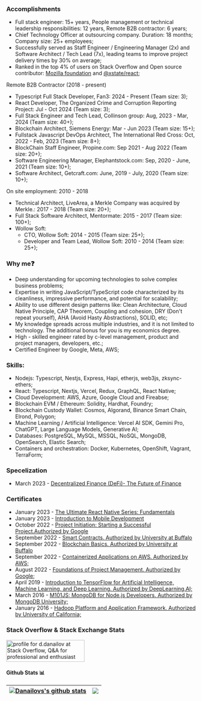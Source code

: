 ### Accomplishments

- Full stack engineer: 15+ years, People management or technical leadership responsibilities: 12 years, Remote B2B contractor: 6 years;
- Chief Technology Officer at outsourcing company. Duration: 18 months; Company size: 25+ employees;
- Successfully served as Staff Engineer / Engineering Manager (2x) and Software Architect / Tech Lead (7x), leading teams to improve project delivery times by 30% on average;
- Ranked in the top 4% of users on Stack Overflow and Open source contributor: [Mozilla foundation](https://github.com/firefox-devtools/debugger/pulls?q=is%3Apr+is%3Aclosed+author%3Adimitardanailov) and [@xstate/react](https://github.com/firefox-devtools/debugger/pulls?q=is%3Apr+is%3Aclosed+author%3Adimitardanailov);

Remote B2B Contractor (2018 - present)
- Typescript Full Stack Developer, Fan3: 2024 - Present (Team size: 3);
- React Developer, The Organized Crime and Corruption Reporting Project: Jul - Oct 2024 (Team size: 3);
- Full Stack Engineer and Tech Lead, Collinson group: Aug, 2023 - Mar, 2024 (Team size: 40+);
- Blockchain Architect, Siemens Energy: Mar - Jun 2023 (Team size: 15+);
- Fullstack Javascript DevOps Architect, The International Red Cross: Oct, 2022 - Feb, 2023 (Team size: 8+);
- BlockChain Staff Engineer, Propine.com: Sep 2021 - Aug 2022 (Team size: 20+);
- Software Engineering Manager, Elephantstock.com: Sep, 2020 - June, 2021 (Team size: 10+);
- Software Architect, Getcraft.com: June, 2019 - July, 2020 (Team size: 10+);

On site employment: 2010 - 2018
- Technical Architect, LiveArea, a Merkle Company was acquired by Merkle.: 2017 - 2018 (Team size: 20+);
- Full Stack Software Architect, Mentormate: 2015 - 2017 (Team size: 100+);
- Wollow Soft:
  - CTO, Wollow Soft: 2014 - 2015 (Team size: 25+);
  - Developer and Team Lead, Wollow Soft: 2010 - 2014 (Team size: 25+);

### Why me❓

- Deep understanding for upcoming technologies to solve complex business problems;
- Expertise in writing JavaScript/TypeScript code characterized by its cleanliness, impressive performance, and potential for scalability;
- Ability to use different design patterns like: Clean Architecture, Cloud Native Principle, CAP Theorem, Coupling and cohesion, DRY (Don't repeat yourself), AHA (Avoid Hasty Abstractions), SOLID, etc; 
- My knowledge spreads across multiple industries, and it is not limited to technology. The additional bonus for you is my economics degree. 
- High - skilled engineer rated by c-level management, product and project managers, developers, etc.;
- Certified Engineer by Google, Meta, AWS;

### Skills:
- Nodejs: Typescript, Nestjs, Express, Hapi, etherjs, web3js, zksync-ethers;
- React: Typescript, Nextjs, Vercel, Redux, GraphQL, React Native;
- Cloud Development: AWS, Azure, Google Cloud and Fireabse;
- Blockchain EVM / Ethereum: Solidity, Hardhat, Foundry;
- Blockchain Custody Wallet: Cosmos, Algorand, Binance Smart Chain, Elrond, Polygon;
- Machine Learning / Artificial Intelligence: Vercel AI SDK, Gemini Pro, ChatGPT, Large Language Models, Generative AI;
- Databases: PostgreSQL, MySQL, MSSQL, NoSQL, MongoDB, OpenSearch, Elastic Search;
- Containers and orchestration: Docker, Kubernetes, OpenShift, Vagrant, TerraForm;          

### Specelization

- March 2023 - [Decentralized Finance (DeFi)- The Future of Finance](<https://github.com/dimitardanailov/ddanailov/blob/master/certificates/Decentralized%20Finance%20(DeFi)-%20The%20Future%20of%20Finance.pdf>)

### Certificates

- January 2023 - [The Ultimate React Native Series: Fundamentals](https://codewithmosh.com/courses/887220/certificate)
- January 2023 - [Introduction to Mobile Development](https://coursera.org/share/2557b7128d988426768e32870a58a085)
- October 2022 - [Project Initiation: Starting a Successful Project.Authorized by Google](https://coursera.org/share/4bde15f65b72b7ea5624bed1f3ebebd3)
- September 2022 - [Smart Contracts. Authorized by University at Buffalo](https://coursera.org/share/a0776edc92595b61be8f9d49ebe535f0)
- September 2022 - [Blockchain Basics. Authorized by University at Buffalo](https://coursera.org/share/d8f9cf3cdfab46a79590f1c173d8336a)
- September 2022 - [Containerized Applications on AWS. Authorized by AWS;](https://coursera.org/share/fddab19f00937c844b2cdf357102a365)
- August 2022 - [Foundations of Project Management. Authorized by Google;](https://coursera.org/share/523871c5f5c5819beed1a81f64986c6f)
- April 2019 - [Introduction to TensorFlow for Artificial Intelligence, Machine Learning, and Deep Learning. Authorized by DeepLearning.AI;](https://www.coursera.org/account/accomplishments/verify/D4RCDH33T3C3)
- March 2016 - [M101JS: MongoDB for Node.js Developers. Authorized by MongoDB University;](https://university.mongodb.com/course_completion/9ca5d4d6826747d7a7a7875914a1f51e)
- January 2016 - [Hadoop Platform and Application Framework. Authorized by University of California;](https://www.coursera.org/account/accomplishments/verify/LYRPNBF53X55)

### Stack Overflow & Stack Exchange Stats

<a href="https://stackoverflow.com/users/609707/d-danailov"><img src="https://stackoverflow.com/users/flair/609707.png" width="208" height="58" alt="profile for d.danailov at Stack Overflow, Q&amp;A for professional and enthusiast programmers" title="profile for d.danailov at Stack Overflow, Q&amp;A for professional and enthusiast programmers"></a>

#### Github Stats 📊

| [![Danailovs's github stats](https://github-readme-stats.vercel.app/api?username=dimitardanailov)](https://github.com/anuraghazra/github-readme-stats) | <a href="https://github.com/anuraghazra/github-readme-stats"><img align="center" src="https://github-readme-stats.vercel.app/api/top-langs/?username=dimitardanailov&layout=compact&theme=buefy&hide_border=true" /></a> |
| ------------- | ------------- |
